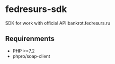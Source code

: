# fedresurs-sdk
SDK for work with official API bankrot.fedresurs.ru 

## Requirenments
* PHP >=7.2
* phpro/soap-client
